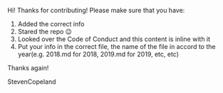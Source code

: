 Hi! Thanks for contributing! Please make sure that you have:

1. Added the correct info
2. Stared the repo :wink:
3. Looked over the Code of Conduct and this content is inline with it
4. Put your info in the correct file, the name of the file in accord to the year(e.g. 2018.md for 2018, 2019.md for 2019, etc, etc)

Thanks again!

StevenCopeland
